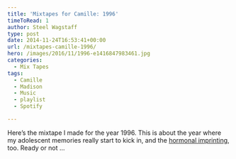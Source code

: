 ```yaml
---
title: 'Mixtapes for Camille: 1996'
timeToRead: 1 
author: Steel Wagstaff
type: post
date: 2014-11-24T16:53:41+00:00
url: /mixtapes-camille-1996/
hero: /images/2016/11/1996-e1416847983461.jpg
categories:
  - Mix Tapes
tags:
  - Camille
  - Madison
  - Music
  - playlist
  - Spotify

---
```

Here&#8217;s the mixtape I made for the year 1996. This is about the year where my adolescent memories really start to kick in, and the <a href="http://www.slate.com/articles/health_and_science/science/2014/08/musical_nostalgia_the_psychology_and_neuroscience_for_song_preference_and.html" target="_blank">hormonal imprinting</a>, too. Ready or not &#8230;